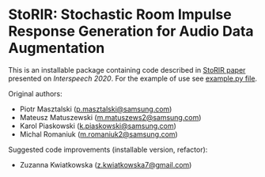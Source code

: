 # StoRIR: Stochastic Room Impulse Response Generation for Audio Data Augmentation

This is an installable package containing code described in [StoRIR paper](https://arxiv.org/abs/2008.07231) presented on *Interspeech 2020*.
For the example of use see [example.py file](/example.py).

Original authors:
- Piotr Masztalski (p.masztalski@samsung.com)
- Mateusz Matuszewski (m.matuszews2@samsung.com)
- Karol Piaskowski (k.piaskowski@samsung.com)
- Michal Romaniuk (m.romaniuk2@samsung.com)

Suggested code improvements (installable version, refactor):
- Zuzanna Kwiatkowska (z.kwiatkowska7@gmail.com)
